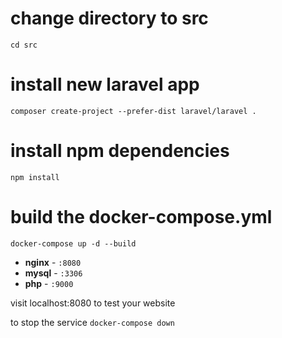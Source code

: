 # change directory to src
`cd src` 
# install new laravel app 
`composer create-project --prefer-dist laravel/laravel .`
# install npm dependencies
`npm install`
# build the docker-compose.yml 
`docker-compose up -d --build`
- **nginx** - `:8080`
- **mysql** - `:3306`
- **php** - `:9000`

visit localhost:8080 to test your website 

to stop the service 
`docker-compose down`
